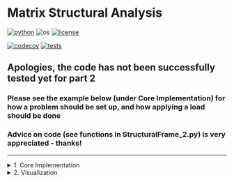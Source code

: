 # Matrix Structural Analysis

[![python](https://img.shields.io/badge/python-3.12-blue.svg)](https://www.python.org/)
![os](https://img.shields.io/badge/os-ubuntu%20|%20macos%20|%20windows-blue.svg)
[![license](https://img.shields.io/badge/license-MIT-green.svg)](https://github.com/sandialabs/sibl#license)

[![codecov](https://codecov.io/gh/Keenan-Wood/BU_ENGME700_KeenanWood_A1/graph/badge.svg?token=p5DMvJ6byO)](https://codecov.io/gh/Keenan-Wood/BU_ENGME700_KeenanWood_A1)
[![tests](https://github.com/Keenan-Wood/BU_ENGME700_KeenanWood_A1/actions/workflows/tests.yml/badge.svg)](https://github.com/Keenan-Wood/BU_ENGME700_KeenanWood_A1/actions)

## Apologies, the code has not been successfully tested yet for part 2
### Please see the example below (under Core Implementation) for how a problem should be set up, and how applying a load should be done
### Advice on code (see functions in StructuralFrame_2.py) is very appreciated - thanks!
---

<details>
    <summary>1. Core Implementation</summary>
    
# Core Implementation

### Table of Contents
* [The Method](#algo)
* [Conda environment, installation, and testing](#install)
* [Documentation & Examples](#tutorial)
* [More Information](#more)

---

### Matrix Structural Analysis <a name="algo"></a>

**Matrix Structural Analysis** (To be written)

---

### Conda environment, install, and testing <a name="install"></a>

To install this package, please begin by setting up a conda environment and activating it. For example:
```bash
conda create --name me700-env python=3.12
conda activate me700-env
```

Navigate to the project directory (./Part_1) and create an editable install of the code:
```bash
pip install -e .
```

Test that the code is working with pytest:
```bash
pytest -v --cov=newtonmethod --cov-report term-missing
```

If you are using VSCode to run this code, don't forget to set VSCode virtual environment to the newly-activated environment.

---

### Tutorial <a name="tutorial"></a>

#### Documentation**


---

#### **Examples**

##### 1.

Here is an example of how to setup and apply a load to a frame.
This example corresponds to the first one presented in "Assignment 2 - Code Review 1 - Example Problems":
![image](A2_ex1.png)

    # Frame geometry definition
    nodes = np.array([[0,0,10,0,0,0], [15,0,10,0,0,0], [15,0,0,0,0,0]])
    zvec = np.array([[0,0,1], [1,0,0]])
    elements = [[0,1,0,zvec[0,:]], [1,2,0,zvec[1,:]]]

    # Cross section list
    E = 1000
    (b, h) = (.5, 1)
    (A, I_y, I_z, I_p, J) = (b*h, h*b**3/12, b*h**3/12, b*h*(b**2+h**2)/12, .02861)
    v = .3
    xsection = [[E, A, I_y, I_z, I_p, J, v]]

    # Constraint list (node_id, fixed DOF)
    constraints = [[0,1,1,1,1,1,1], [2,1,1,1,0,0,0]]

    # Force list (node_id, forces on each DOF)
    forces = [[1, -0.05, 0.075, 0.1, -0.05, 0.1, -0.25]]

    (all_disps, all_forces) = load_frame(nodes, elements, xsection, constraints, forces)

##### 2. 

This example corresponds to the second example presented in "Assignment 2 - Code Review 1 - Example Problems":
![image](A2_ex2.png)

    # Frame geometry definition
    nodes = np.array([[0,0,0,0,0,0], [-5,1,10,0,0,0], [-1,5,13,0,0,0],[-3,7,11,0,0,0],[6,9,5,0,0,0]])
    elements = [[0,1,0,[]], [1,2,0,[]], [2,3,0,[]], [2,4,0,[]]]

    # Cross section list
    E = 500
    r = 1
    (A, I_y, I_z, I_p, J) = (np.pi*r**2, np.pi*r**4/4, np.pi*r**4/2, np.pi*r**4/2, np.pi*r**4/2)
    v = .3
    xsection = [[E, A, I_y, I_z, I_p, J, v]]

    # Constraint list (node_id, fixed DOF)
    constraints = [[0,0,0,1,0,0,0], [3,1,1,1,1,1,1], [4,1,1,1,0,0,0]]

    # Force list (node_id, forces on each DOF)
    forces = [[1, 0.05, 0.05, -0.1, 0, 0, 0], [2, 0, 0, 0, -0.1, -0.1, 0.3]]

    (all_disps, all_forces) = load_frame(nodes, elements, xsection, constraints, forces)

---

### More information <a name="more"></a>
More information can be found here:
* https://learnaboutstructures.com/Matrix-Structural-Analysis-Introduction

</details>


<details>
    <summary>2. Visualization</summary>

# Visualization

</details>

